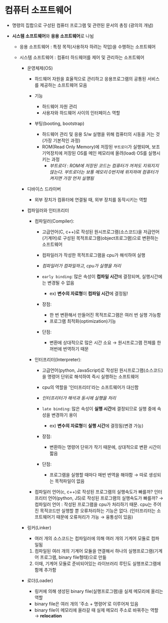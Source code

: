 # 컴퓨터 소프트웨어

- 명령의 집합으로 구성된 컴퓨터 프로그램 및 관련된 문서의 총칭 (광의의 개념)

- **시스템 소프트웨어**와 **응용 소프트웨어**로 나뉨

    - 응용 소프트웨어 : 특정 목적(사용하자 하려는 작업)을 수행하는 소프트웨어  

    - 시스템 소프트웨어 : 컴퓨터 하드웨어를 제어 및 관리하는 소프트웨어  
        - 운영체제(OS)
            - 하드웨어 자원을 효율적으로 관리하고 응용프로그램의 공통된 서비스를 제공하는 소프트웨어 모음

            - 기능
                - 하드웨어 자원 관리
                - 사용자와 하드웨어 사이의 인터페이스 역할

            - 부팅(booting, bootstrap)
                - 하드웨어 관리 및 응용 S/w 실행을 위해 컴퓨터의 시동을 거는 것 (가장 기본적인 과정)
                - ROM(Read Only Memory)에 저장된 ```부트로더```가 실행되며, 보조기억장치에 저장된 OS를 메인 메모리에 올려(load) OS를 실행시키는 과정
                    - *부트로더* : *ROM에 저장된 코드는 컴퓨터가 꺼져도 지워지지 않는다. 부트로더는 보통 메모리 0번지에 위치하며 컴퓨터가 켜지면 가장 먼저 실행됨* 

        - 디바이스 드라이버
            - 외부 장치가 컴퓨터에 연결될 때, 외부 장치를 동작시키는 역할

        - 컴파일러와 인터프리터  

            - 컴파일러(Compiler):  

                - 고급언어(C, c++)로 작성된 원시프로그램(소스코드)을 저급언어(기계어)로 구성된 목적프로그램(object프로그램)으로 변환하는 소프트웨어

                - 컴파일러가 작성한 목적프로그램을 cpu가 해석하여 실행

                - *컴파일러가 컴파일하고, cpu가 실행을 처리*

                - ```early binding```: 많은 속성이 **컴파일 시간**에 결정되며, 실행시간에는 변경될 수 없음
                    - ex) **변수의 자료형**이 **컴파일 시간**에 결정됨!

                - 장점:
                    - 한 번 변환해서 만들어진 목적프로그램은 여러 번 실행 가능함
                    - 프로그램 최적화(optimization)기능

                - 단점:
                    - 변환에 상대적으로 많은 시간 소요 → 원시프로그램 전체를 한꺼번에 번역하기 때문 

            - 인터프리터(Interpreter):  

                - 고급언어(python, JavaScript)로 작성된 원시프로그램(소스코드)을 명령어 단위로 해석하여 즉시 실행하는 소프트웨어

                - cpu의 역할을 '인터프리터'라는 소프트웨어가 대신함

                - *인터프리터가 해석과 동시에 실행을 처리*

                - ```late binding```: 많은 속성이 **실행 시간**에 결정되므로 실행 중에 속성을 변경하기 용이
                    - ex) **변수의 자료형**이 **실행 시간**에 결정됨(변경 가능)

                - 장점:
                    - 변환하는 명령어 단위가 작기 때문에, 상대적으로 변환 시간이 짧음

                - 단점:
                    - 프로그램을 실행할 때마다 매번 번역을 해야함 → 따로 생성되는 목적파일이 없음

            - 컴파일러 언어(c, c++)로 작성된 프로그램의 실행속도가 빠를까? 인터프리터 언어(python, JS)로 작성된 프로그램의 실행속도가 빠를까?
                → 컴파일러 언어
                : 작성된 프로그램을 cpu가 처리하기 때문. cpu는 주어진 목적코드만 실행할 뿐 오류처리하는 기능은 없다.
                (인터프리터는 소프트웨어기 때문에 오류처리가 가능 → 융통성이 있음)


        - 링커(Linker)
            - 여러 개의 소스코드는 컴파일러에 의해 여러 개의 기계어 모듈로 컴파일됨
            1. 컴파일된 여러 개의 기계어 모듈을 연결해서 하나의 실행프로그램(기계어 프로그램, binary file형태)으로 만듦
            2. 이때, 기계어 모듈로 준비되어있는 라이브러리 루틴도 실행프로그램에 함께 추가함
        
        - 로더(Loader)
            - 링커에 의해 생성된 binary file(실행프로그램)을 실제 메모리에 올리는 역할
            - binary file은 여러 개의 '주소 + 명령어'로 이루어져 있음
            - binary file이 메모리에 올라갈 때 실제 메모리 주소로 바꿔주는 역할 → **relocation**